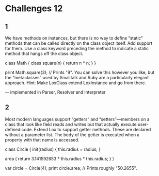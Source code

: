 # Challenges 12

## 1

We have methods on instances, but there is no way to define “static” methods that can be called directly on the class object itself. 
Add support for them. 
Use a class keyword preceding the method to indicate a static method that hangs off the class object.

class Math {
class square(n) {
return n * n;
}
}

print Math.square(3); // Prints "9".
You can solve this however you like, but the “metaclasses” used by Smalltalk and Ruby are a particularly elegant approach. Hint: Make LoxClass extend LoxInstance and go from there.

--
implemented in Parser, Resolver and Interpreter

## 2

Most modern languages support “getters” and “setters”—members on a class that look like field reads and writes but that actually execute user-defined code. 
Extend Lox to support getter methods. 
These are declared without a parameter list. 
The body of the getter is executed when a property with that name is accessed.

class Circle {
init(radius) {
this.radius = radius;
}

area {
return 3.141592653 * this.radius * this.radius;
}
}

var circle = Circle(4);
print circle.area; // Prints roughly "50.2655".

